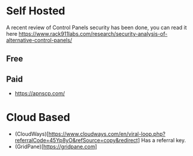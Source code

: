 # Self Hosted
A recent review of Control Panels security has been done, you can read it here https://www.rack911labs.com/research/security-analysis-of-alternative-control-panels/

## Free
## Paid
* https://apnscp.com/

# Cloud Based
* (CloudWays)[https://www.cloudways.com/en/viral-loop.php?referralCode=45Yp8yO&refSource=copy&redirect] Has a referral key.
* (GridPane)[https://gridpane.com]
